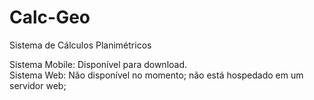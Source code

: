 ﻿# Calc-Geo
Sistema de Cálculos Planimétricos

Sistema Mobile: Disponível para download.<br>
Sistema Web: Não disponível no momento; não está hospedado em um servidor web;
